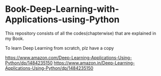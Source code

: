 # Book-Deep-Learning-with-Applications-using-Python
This repository consists of all the codes(chapterwise) that are explained in my Book.

To learn Deep Learning from scratch, plz have a copy

https://www.amazon.com/Deep-Learning-Applications-Using-Python/dp/1484235150
https://www.amazon.in/Deep-Learning-Applications-Using-Python/dp/1484235150
